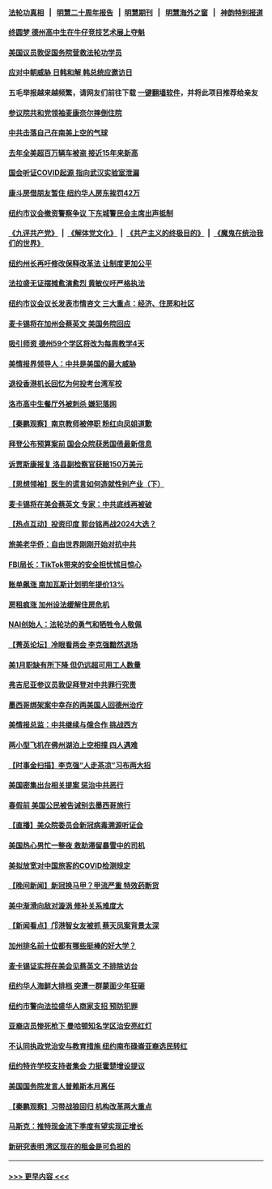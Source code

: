 #### [法轮功真相](https://github.com/gfw-breaker/truth/blob/master/README.md?t=0) &nbsp;&nbsp;|&nbsp;&nbsp; [明慧二十周年报告](https://github.com/gfw-breaker/mh-reports/blob/master/README.md?t=0) &nbsp;&nbsp;|&nbsp;&nbsp;[明慧期刊](https://github.com/gfw-breaker/mh-qikan) &nbsp;&nbsp;|&nbsp;&nbsp; [明慧海外之窗](https://github.com/gfw-breaker/mh-news/blob/master/README.md?t=0) &nbsp;&nbsp;|&nbsp;&nbsp; [神韵特别报道](https://github.com/gfw-breaker/mh-news/blob/master/shenyun.md?t=0)
#### [终圆梦 德州高中生在牛仔竞技艺术展上夺魁](../pages/nsc412/n13946286.md?t=03100043) 
#### [美国议员敦促国务院营救法轮功学员](../pages/nsc412/n13945791.md?t=03100043) 
#### [应对中朝威胁 日韩和解 韩总统应邀访日](../pages/nsc412/n13946468.md?t=03100043) 
#### 五毛举报越来越频繁，请网友们前往下载 [一键翻墙软件](https://github.com/gfw-breaker/ssr-accounts)，并将此项目推荐给亲友
#### [参议院共和党领袖麦康奈尔摔倒住院](../pages/nsc412/n13946537.md?t=03100043) 
#### [中共击落自己在南美上空的气球](../pages/nsc412/n13946511.md?t=03100043) 
#### [去年全美超百万辆车被盗 接近15年来新高](../pages/nsc412/n13946328.md?t=03100043) 
#### [国会听证COVID起源 指向武汉实验室泄漏](../pages/nsc412/n13946184.md?t=03100043) 
#### [康斗房借朋友暂住 纽约华人房东挨罚42万](../pages/nsc412/n13946151.md?t=03100043) 
#### [纽约市议会撤资警察争议 下东城警民会主席出声抵制](../pages/nsc412/n13946196.md?t=03100043) 
#### [《九评共产党》](https://github.com/begood0513/9ping.md/blob/master/README.md) &nbsp;|&nbsp; [《解体党文化》](../../../../jtdwh.md/blob/master/README.md)  &nbsp;|&nbsp; [《共产主义的终极目的》](../../../../gczydzjmd.md/blob/master/README.md) &nbsp;|&nbsp; [《魔鬼在统治我们的世界》](../../../../mgztzwmdsj.md/blob/master/README.md) 
#### [纽约州长再吁修改保释改革法 让制度更加公平](../pages/nsc412/n13946194.md?t=03100043) 
#### [法拉盛无证摆摊愈演愈烈 黄敏仪吁严格执法](../pages/nsc412/n13946198.md?t=03100043) 
#### [纽约市议会议长发表市情咨文 三大重点：经济、住房和社区](../pages/nsc412/n13946149.md?t=03100043) 
#### [麦卡锡将在加州会蔡英文 美国务院回应](../pages/nsc412/n13946172.md?t=03100043) 
#### [吸引师资 德州59个学区将改为每周教学4天](../pages/nsc412/n13946046.md?t=03100043) 
#### [美情报界领导人：中共是美国的最大威胁](../pages/nsc412/n13945944.md?t=03100043) 
#### [退役香港机长回忆为何投考台湾军校](../pages/nsc412/n13946119.md?t=03100043) 
#### [洛市高中生餐厅外被刺杀 嫌犯落网](../pages/nsc412/n13946058.md?t=03100043) 
#### [【秦鹏观察】南京教师被停职 粉红向凤姐道歉](../pages/nsc412/n13946014.md?t=03100043) 
#### [拜登公布预算案前 国会众院获悉国债最新信息](../pages/nsc412/n13945949.md?t=03100043) 
#### [诉贾斯康报复 洛县副检察官获赔150万美元](../pages/nsc412/n13946018.md?t=03100043) 
#### [【思想领袖】医生的谎言如何造就性别产业（下）](../pages/nsc412/n13923489.md?t=03100043) 
#### [麦卡锡将在美会蔡英文 专家：中共底线再被破](../pages/nsc412/n13945873.md?t=03100043) 
#### [【热点互动】投资印度 郭台铭再战2024大选？](../pages/nsc412/n13946008.md?t=03100043) 
#### [旅美老华侨：自由世界刚刚开始对抗中共](../pages/nsc412/n13945450.md?t=03100043) 
#### [FBI局长：TikTok带来的安全担忧怵目惊心](../pages/nsc412/n13945936.md?t=03100043) 
#### [账单飙涨 南加瓦斯计划明年提价13%](../pages/nsc412/n13945995.md?t=03100043) 
#### [房租疯涨 加州设法缓解住房危机](../pages/nsc412/n13945985.md?t=03100043) 
#### [NAI创始人：法轮功的勇气和牺牲令人敬佩](../pages/nsc412/n13943228.md?t=03100043) 
#### [【菁英论坛】冷眼看两会 李克强黯然退场](../pages/nsc412/n13945959.md?t=03100043) 
#### [美1月职缺有所下降 但仍远超可用工人数量](../pages/nsc412/n13945946.md?t=03100043) 
#### [弗吉尼亚参议员敦促拜登对中共罪行究责](../pages/nsc412/n13945789.md?t=03100043) 
#### [墨西哥绑架案中幸存的两美国人回德州治疗](../pages/nsc412/n13945887.md?t=03100043) 
#### [美情报总监：中共继续与俄合作 挑战西方](../pages/nsc412/n13945882.md?t=03100043) 
#### [两小型飞机在佛州湖泊上空相撞 四人遇难](../pages/nsc412/n13945867.md?t=03100043) 
#### [【时事金扫描】李克强“人走茶凉”习布两大招](../pages/nsc412/n13945858.md?t=03100043) 
#### [美国密集出台相关提案 惩治中共恶行](../pages/nsc412/n13945776.md?t=03100043) 
#### [春假前 美国公民被告诫别去墨西哥旅行](../pages/nsc412/n13945268.md?t=03100043) 
#### [【直播】美众院委员会新冠病毒溯源听证会](../pages/nsc412/n13945247.md?t=03100043) 
#### [美国热心男忙一整夜 救助滞留暴雪中的司机](../pages/nsc412/n13944975.md?t=03100043) 
#### [美拟放宽对中国旅客的COVID检测规定](../pages/nsc412/n13945557.md?t=03100043) 
#### [【晚间新闻】新冠换马甲？甲流严重 特效药断货](../pages/nsc412/n13945579.md?t=03100043) 
#### [美中渐滑向敌对漩涡 修补关系难度大](../pages/nsc412/n13945452.md?t=03100043) 
#### [【新闻看点】邝港智女友被抓 蔡天凤案背景太深](../pages/nsc412/n13945283.md?t=03100043) 
#### [加州排名前十位都有哪些挺棒的好大学？](../pages/nsc412/n13945536.md?t=03100043) 
#### [麦卡锡证实将在美会见蔡英文 不排除访台](../pages/nsc412/n13945479.md?t=03100043) 
#### [纽约华人海鲜大排档 突遭一群蒙面少年狂砸](../pages/nsc412/n13945168.md?t=03100043) 
#### [纽约市警向法拉盛华人商家支招 预防犯罪](../pages/nsc412/n13945419.md?t=03100043) 
#### [亚裔店员惨死枪下 曼哈顿知名学区治安亮红灯](../pages/nsc412/n13945396.md?t=03100043) 
#### [不认同执政党治安与教育措施 纽约南布碌崙亚裔选民转红](../pages/nsc412/n13945424.md?t=03100043) 
#### [纽约特许学校支持者集会 力挺霍楚增设提议](../pages/nsc412/n13945387.md?t=03100043) 
#### [美国国务院发言人普赖斯本月离任](../pages/nsc412/n13945275.md?t=03100043) 
#### [【秦鹏观察】习带战狼回归 机构改革两大重点](../pages/nsc412/n13945288.md?t=03100043) 
#### [马斯克：推特现金流下季度有望实现正增长](../pages/nsc412/n13945326.md?t=03100043) 
#### [新研究表明  湾区现在的租金是可负担的](../pages/nsc412/n13945375.md?t=03100043) 

----
#### [ >>> 更早内容 <<< ](../indexes/nsc412-earlier.md)

